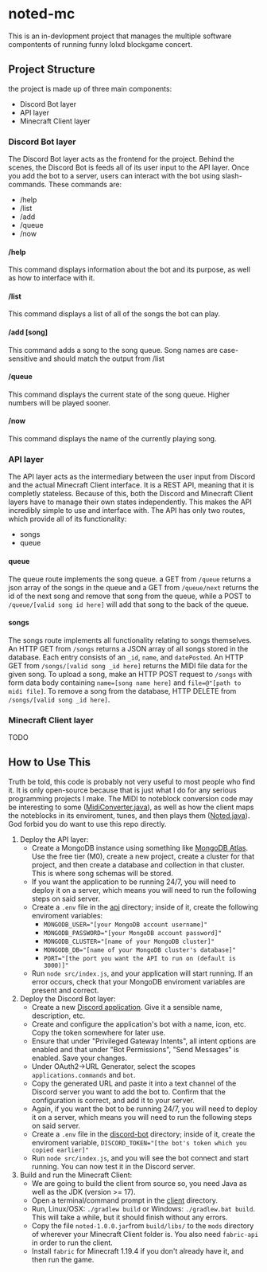 # noted-mc
This is an in-devlopment project that manages the multiple software compontents of running funny lolxd blockgame concert.

## Project Structure
the project is made up of three main components:
- Discord Bot layer
- API layer
- Minecraft Client layer

### Discord Bot layer
The Discord Bot layer acts as the frontend for the project. Behind the scenes, the Discord Bot is feeds all of its user input to the API layer. Once you add the bot to a server, users can interact with the bot using slash-commands.
These commands are:
- /help
- /list
- /add
- /queue
- /now

#### /help
This command displays information about the bot and its purpose, as well as how to interface with it.

#### /list
This command displays a list of all of the songs the bot can play.

#### /add [song]
This command adds a song to the song queue. Song names are case-sensitive and should match the output from /list

#### /queue
This command displays the current state of the song queue. Higher numbers will be played sooner.

#### /now
This command displays the name of the currently playing song.

### API layer
The API layer acts as the intermediary between the user input from Discord and the actual Minecraft Client interface.
It is a REST API, meaning that it is completly stateless. Because of this, both the Discord and Minecraft Client layers have to manage their own states
independently. This makes the API incredibly simple to use and interface with. The API has only two routes, which provide all of its
functionality:
- songs
- queue

#### queue
The queue route implements the song queue. a GET from ```/queue``` returns a json array of the songs in the queue and
a GET from ```/queue/next``` returns the id of the next song and remove that song from the queue, 
while a POST to ```/queue/[valid song id here]``` will add that song to the back of the queue.

#### songs
The songs route implements all functionality relating to songs themselves. An HTTP GET from ```/songs``` returns a JSON array of all songs stored in the database.
Each entry consists of an ```_id```, ```name```, and ```datePosted```. An HTTP GET from ```/songs/[valid song _id here]``` returns the MIDI file data for the given song.
To upload a song, make an HTTP POST request to ```/songs``` with form data body containing ```name=[song name here]``` and ```file=@"[path to midi file]```. To remove a song from the database,
HTTP DELETE from ```/songs/[valid song _id here]```.

### Minecraft Client layer
TODO

## How to Use This
Truth be told, this code is probably not very useful to most people who find it. It is only open-source because that is just what I do for any serious programming projects I make. 
The MIDI to noteblock conversion code may be interesting to some ([MidiConverter.java](/client/src/main/java/net/nimrod/noted/converters/MidiConverter.java)), as well as how the 
client maps the noteblocks in its enviroment, tunes, and then plays them ([Noted.java](/client/src/main/java/net/nimrod/noted/playing/SongPlayer.java)). God forbid you do want to use this repo directly.
    
1. Deploy the API layer:        
    - Create a MongoDB instance using something like [MongoDB Atlas](https://www.mongodb.com/atlas/database). Use the free tier (M0), create a new project, create a cluster
        for that project, and then create a database and collection in that cluster. This is where song schemas will be stored.
    - If you want the application to be running 24/7, you will need to deploy it on a server, which means you will need to run the following steps on said server.
    - Create a ```.env``` file in the [api](/api) directory; inside of it, create the following enviroment variables:
        - ```MONGODB_USER="[your MongoDB account username]"```
        - ```MONGODB_PASSWORD="[your MongoDB account password]"```
        - ```MONGODB_CLUSTER="[name of your MongoDB cluster]"```
        - ```MONGODB_DB="[name of your MongoDB cluster's database]"```
        - ```PORT="[the port you want the API to run on (default is 3000)]"```
    - Run ```node src/index.js```, and your application will start running. If an error occurs, check that your MongoDB enviroment variables are present and correct.
2. Deploy the Discord Bot layer:
    - Create a new [Discord application](https://discord.com/developers/applications). Give it a sensible name, description, etc.
    - Create and configure the application's bot with a name, icon, etc. Copy the token somewhere for later use.
    - Ensure that under "Privileged Gateway Intents", all intent options are enabled and that under "Bot Permissions", "Send Messages" is enabled. Save your changes.
    - Under OAuth2->URL Generator, select the scopes ```applications.commands``` and ```bot```.
    - Copy the generated URL and paste it into a text channel of the Discord server you want to add the bot to. Confirm that the configuration is correct, and add it to your server.
    - Again, if you want the bot to be running 24/7, you will need to deploy it on a server, which means you will need to run the following steps on said server.
    - Create a ```.env``` file in the [discord-bot](/discord-bot) directory; inside of it, create the enviroment variable, ```DISCORD_TOKEN="[the bot's token which you copied earlier]"```
    - Run ```node src/index.js```, and you will see the bot connect and start running. You can now test it in the Discord server.
3. Build and run the Minecraft Client:
    - We are going to build the client from source so, you need Java as well as the JDK (version >= 17).
    - Open a terminal/command prompt in the [client](/client) directory.
    - Run, Linux/OSX: ```./gradlew build``` or Windows: ```./gradlew.bat build```. This will take a while, but it should finish without any errors.
    - Copy the file ```noted-1.0.0.jar```from ```build/libs/``` to the ```mods``` directory of wherever your Minecraft Client folder is. You also need ```fabric-api``` in order to run the client.
    - Install ```fabric``` for Minecraft 1.19.4 if you don't already have it, and then run the game.
